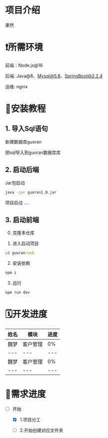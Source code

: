 
# 项目介绍
果然

# ❗所需环境 

前端：Node.js@16

后端: Java@8、Mysql@5.8、SpringBoot@2.2.4

运维: ngnix

# 🫠安装教程

## 1. 导入Sql语句

新建数据库guoran

把sql导入到guoran数据库库

## 2. 启动后端

Jar包启动
```sh
java -jar guoran1.0.jar
```

项目启动
....

## 3. 启动前端


0. 克隆本仓库

1. 进入启动项目
```cmd
cd guoran/web
```
2. 安装依赖
```cmd
npm i
```

3. 运行
```cmd
npm run dev
```

# 🗓️开发进度

|姓名|模块|进度|
|---|---|---|
|魏梦|客户管理|0%|
|---|---|---|
|魏梦|客户管理|0%|
|---|---|---|



# 🚀需求进度
- [ ] 开始
  - [x] 1.项目分工
  - [ ] 2.开始创建对应文件夹

